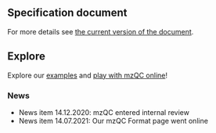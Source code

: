 
## Specification document
For more details see [the current version of the document](https://docs.google.com/document/d/132F3MBgDJgtFlXxDZhpJ1oHGbKL8pT6dk9fvL55L5_M/edit?usp=sharing).

## Explore
Explore our [examples](https://github.com/HUPO-PSI/mzQC/tree/master/doc/examples) and [play with mzQC online](https://mybinder.org/v2/gh/bigbio/mzqc-pylib/v0.1.1?filepath=jupyter%2FMZQC_in_5_minutes.ipynb)!

### News
* News item 14.12.2020: mzQC entered internal review 
* News item 14.07.2021: Our mzQC Format page went online

